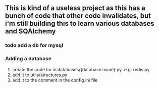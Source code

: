 
## This is kind of a useless project as this has a bunch of code that other code invalidates, but i'm still building this to learn various databases and SQAlchemy

### todo add a db for mysql



### Adding a database
1. create the code for in databases/{database name}.py .e.g. redis.py
2. add it to utils/structures.py
3. add it to the comment in the config.ini file
